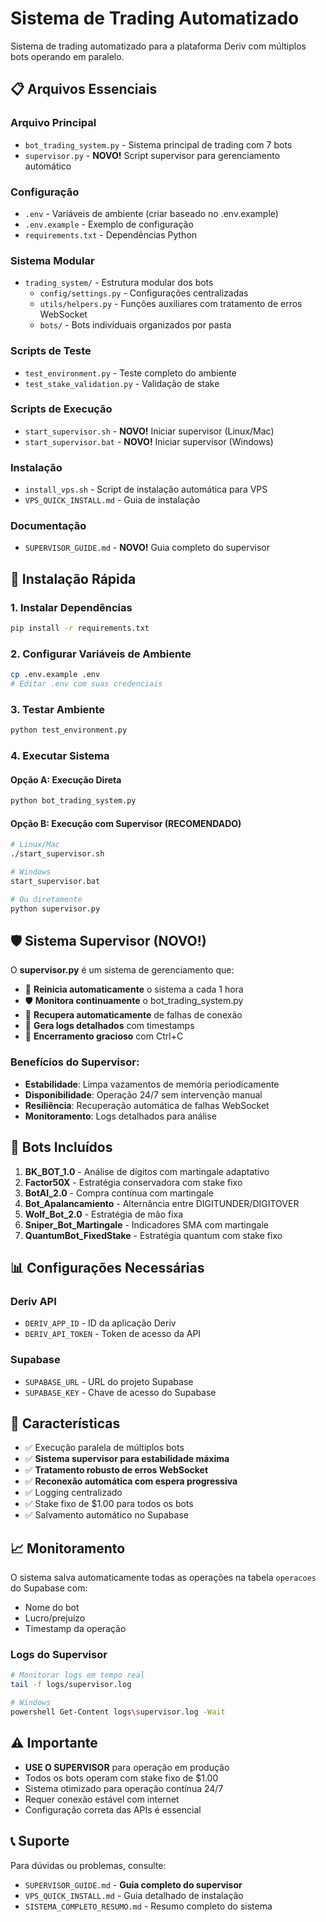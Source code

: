 # Sistema de Trading Automatizado

Sistema de trading automatizado para a plataforma Deriv com múltiplos bots operando em paralelo.

## 📋 Arquivos Essenciais

### Arquivo Principal
- `bot_trading_system.py` - Sistema principal de trading com 7 bots
- `supervisor.py` - **NOVO!** Script supervisor para gerenciamento automático

### Configuração
- `.env` - Variáveis de ambiente (criar baseado no .env.example)
- `.env.example` - Exemplo de configuração
- `requirements.txt` - Dependências Python

### Sistema Modular
- `trading_system/` - Estrutura modular dos bots
  - `config/settings.py` - Configurações centralizadas
  - `utils/helpers.py` - Funções auxiliares com tratamento de erros WebSocket
  - `bots/` - Bots individuais organizados por pasta

### Scripts de Teste
- `test_environment.py` - Teste completo do ambiente
- `test_stake_validation.py` - Validação de stake

### Scripts de Execução
- `start_supervisor.sh` - **NOVO!** Iniciar supervisor (Linux/Mac)
- `start_supervisor.bat` - **NOVO!** Iniciar supervisor (Windows)

### Instalação
- `install_vps.sh` - Script de instalação automática para VPS
- `VPS_QUICK_INSTALL.md` - Guia de instalação

### Documentação
- `SUPERVISOR_GUIDE.md` - **NOVO!** Guia completo do supervisor

## 🚀 Instalação Rápida

### 1. Instalar Dependências
```bash
pip install -r requirements.txt
```

### 2. Configurar Variáveis de Ambiente
```bash
cp .env.example .env
# Editar .env com suas credenciais
```

### 3. Testar Ambiente
```bash
python test_environment.py
```

### 4. Executar Sistema

#### Opção A: Execução Direta
```bash
python bot_trading_system.py
```

#### Opção B: Execução com Supervisor (RECOMENDADO)
```bash
# Linux/Mac
./start_supervisor.sh

# Windows
start_supervisor.bat

# Ou diretamente
python supervisor.py
```

## 🛡️ Sistema Supervisor (NOVO!)

O **supervisor.py** é um sistema de gerenciamento que:

- 🔄 **Reinicia automaticamente** o sistema a cada 1 hora
- 🛡️ **Monitora continuamente** o bot_trading_system.py
- 🔧 **Recupera automaticamente** de falhas de conexão
- 📝 **Gera logs detalhados** com timestamps
- 🚫 **Encerramento gracioso** com Ctrl+C

### Benefícios do Supervisor:
- **Estabilidade**: Limpa vazamentos de memória periodicamente
- **Disponibilidade**: Operação 24/7 sem intervenção manual
- **Resiliência**: Recuperação automática de falhas WebSocket
- **Monitoramento**: Logs detalhados para análise

## 🤖 Bots Incluídos

1. **BK_BOT_1.0** - Análise de dígitos com martingale adaptativo
2. **Factor50X** - Estratégia conservadora com stake fixo
3. **BotAI_2.0** - Compra contínua com martingale
4. **Bot_Apalancamiento** - Alternância entre DIGITUNDER/DIGITOVER
5. **Wolf_Bot_2.0** - Estratégia de mão fixa
6. **Sniper_Bot_Martingale** - Indicadores SMA com martingale
7. **QuantumBot_FixedStake** - Estratégia quantum com stake fixo

## 📊 Configurações Necessárias

### Deriv API
- `DERIV_APP_ID` - ID da aplicação Deriv
- `DERIV_API_TOKEN` - Token de acesso da API

### Supabase
- `SUPABASE_URL` - URL do projeto Supabase
- `SUPABASE_KEY` - Chave de acesso do Supabase

## 🔧 Características

- ✅ Execução paralela de múltiplos bots
- ✅ **Sistema supervisor para estabilidade máxima**
- ✅ **Tratamento robusto de erros WebSocket**
- ✅ **Reconexão automática com espera progressiva**
- ✅ Logging centralizado
- ✅ Stake fixo de $1.00 para todos os bots
- ✅ Salvamento automático no Supabase

## 📈 Monitoramento

O sistema salva automaticamente todas as operações na tabela `operacoes` do Supabase com:
- Nome do bot
- Lucro/prejuízo
- Timestamp da operação

### Logs do Supervisor
```bash
# Monitorar logs em tempo real
tail -f logs/supervisor.log

# Windows
powershell Get-Content logs\supervisor.log -Wait
```

## ⚠️ Importante

- **USE O SUPERVISOR** para operação em produção
- Todos os bots operam com stake fixo de $1.00
- Sistema otimizado para operação contínua 24/7
- Requer conexão estável com internet
- Configuração correta das APIs é essencial

## 📞 Suporte

Para dúvidas ou problemas, consulte:
- `SUPERVISOR_GUIDE.md` - **Guia completo do supervisor**
- `VPS_QUICK_INSTALL.md` - Guia detalhado de instalação
- `SISTEMA_COMPLETO_RESUMO.md` - Resumo completo do sistema